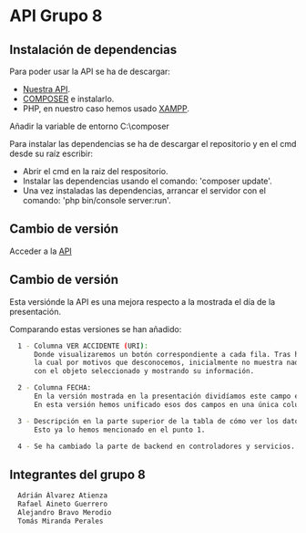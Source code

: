 # API Grupo 8

## Instalación de dependencias

Para poder usar la API se ha de descargar:

- [Nuestra API](https://github.com/Rafjoey/API.git).
- [COMPOSER](https://getcomposer.org/) e instalarlo.
- PHP, en nuestro caso hemos usado [XAMPP](https://www.apachefriends.org/es/index.html).

Añadir la variable de entorno C:\composer

Para instalar las dependencias se ha de descargar el repositorio y en el cmd desde su raíz escribir:

- Abrir el cmd en la raiz del respositorio.
- Instalar las dependencias usando el comando: 'composer update'.
- Una vez instaladas las dependencias, arrancar el servidor con el comando: 'php bin/console server:run'.

## Cambio de versión

Acceder a la [API](http://localhost:8000/api/accidentes)

## Cambio de versión

Esta versiónde la API es una mejora respecto a la mostrada el día de la presentación.

Comparando estas versiones se han añadido:
```bash
  1 - Columna VER ACCIDENTE (URI): 
      Donde visualizaremos un botón correspondiente a cada fila. Tras hacer click nos abrirá una nueva pestaña en
      la cual por motivos que desconocemos, inicialmente no muestra nada, pero tras pulsar F5 atacará a la URI
      con el objeto seleccionado y mostrando su información.
```
```bash     
  2 - Columna FECHA:
      En la versión mostrada en la presentación dividíamos este campo en FECHA y RANGO HORARIO.
      En esta versión hemos unificado esos dos campos en una única columna FECHA.
```
```bash      
  3 - Descripción en la parte superior de la tabla de cómo ver los datos de cada objeto.
      Esto ya lo hemos mencionado en el punto 1.
```
```bash  
  4 - Se ha cambiado la parte de backend en controladores y servicios.
```

## Integrantes del grupo 8
```bash  
  Adrián Álvarez Atienza
  Rafael Aineto Guerrero
  Alejandro Bravo Merodio
  Tomás Miranda Perales
```
